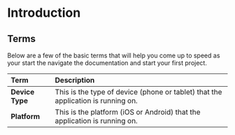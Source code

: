 # Introduction

## Terms

Below are a few of the basic terms that will help you come up to speed as your start the navigate the documentation and start your first project.

| Term | Description |
| :--- | :--- |
| **Device Type** | This is the type of device \(phone or tablet\) that the application is running on. |
| **Platform** | This is the platform \(iOS or Android\) that the application is running on. |


